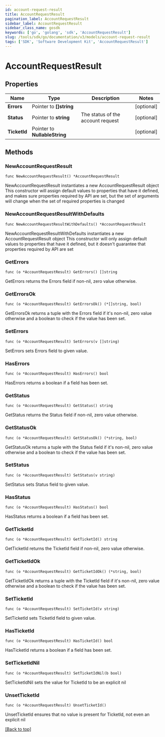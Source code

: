 ```yaml
---
id: account-request-result
title: AccountRequestResult
pagination_label: AccountRequestResult
sidebar_label: AccountRequestResult
sidebar_class_name: gosdk
keywords: ['go', 'golang', 'sdk', 'AccountRequestResult'] 
slug: /tools/sdk/go/documentation/v3/models/account-request-result
tags: ['SDK', 'Software Development Kit', 'AccountRequestResult']
---
```


# AccountRequestResult

## Properties

Name | Type | Description | Notes
------------ | ------------- | ------------- | -------------
**Errors** | Pointer to **[]string** |  | [optional] 
**Status** | Pointer to **string** | The status of the account request | [optional] 
**TicketId** | Pointer to **NullableString** |  | [optional] 

## Methods

### NewAccountRequestResult

`func NewAccountRequestResult() *AccountRequestResult`

NewAccountRequestResult instantiates a new AccountRequestResult object
This constructor will assign default values to properties that have it defined,
and makes sure properties required by API are set, but the set of arguments
will change when the set of required properties is changed

### NewAccountRequestResultWithDefaults

`func NewAccountRequestResultWithDefaults() *AccountRequestResult`

NewAccountRequestResultWithDefaults instantiates a new AccountRequestResult object
This constructor will only assign default values to properties that have it defined,
but it doesn't guarantee that properties required by API are set

### GetErrors

`func (o *AccountRequestResult) GetErrors() []string`

GetErrors returns the Errors field if non-nil, zero value otherwise.

### GetErrorsOk

`func (o *AccountRequestResult) GetErrorsOk() (*[]string, bool)`

GetErrorsOk returns a tuple with the Errors field if it's non-nil, zero value otherwise
and a boolean to check if the value has been set.

### SetErrors

`func (o *AccountRequestResult) SetErrors(v []string)`

SetErrors sets Errors field to given value.

### HasErrors

`func (o *AccountRequestResult) HasErrors() bool`

HasErrors returns a boolean if a field has been set.

### GetStatus

`func (o *AccountRequestResult) GetStatus() string`

GetStatus returns the Status field if non-nil, zero value otherwise.

### GetStatusOk

`func (o *AccountRequestResult) GetStatusOk() (*string, bool)`

GetStatusOk returns a tuple with the Status field if it's non-nil, zero value otherwise
and a boolean to check if the value has been set.

### SetStatus

`func (o *AccountRequestResult) SetStatus(v string)`

SetStatus sets Status field to given value.

### HasStatus

`func (o *AccountRequestResult) HasStatus() bool`

HasStatus returns a boolean if a field has been set.

### GetTicketId

`func (o *AccountRequestResult) GetTicketId() string`

GetTicketId returns the TicketId field if non-nil, zero value otherwise.

### GetTicketIdOk

`func (o *AccountRequestResult) GetTicketIdOk() (*string, bool)`

GetTicketIdOk returns a tuple with the TicketId field if it's non-nil, zero value otherwise
and a boolean to check if the value has been set.

### SetTicketId

`func (o *AccountRequestResult) SetTicketId(v string)`

SetTicketId sets TicketId field to given value.

### HasTicketId

`func (o *AccountRequestResult) HasTicketId() bool`

HasTicketId returns a boolean if a field has been set.

### SetTicketIdNil

`func (o *AccountRequestResult) SetTicketIdNil(b bool)`

 SetTicketIdNil sets the value for TicketId to be an explicit nil

### UnsetTicketId
`func (o *AccountRequestResult) UnsetTicketId()`

UnsetTicketId ensures that no value is present for TicketId, not even an explicit nil

[[Back to top]](#) 


